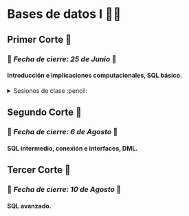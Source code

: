 # Bases de datos I :floppy_disk::card_index:
## Primer Corte :book: 

### :pushpin: *Fecha de cierre: 25 de Junio* :calendar:

#### Introducción e implicaciones computacionales, SQL básico.

<details>
<summary>Sesiones de clase :pencil:</summary>

- [27/04/2022](.//PrimerCorte/Apuntes/27-04-2022.md)
- [02/05/2022](.//PrimerCorte/Apuntes/02-05-2022.md)
- [04/05/2022](.//PrimerCorte/Apuntes/04-05-2022.md)
- [09/05/2022](.//PrimerCorte/Apuntes/09-05-2022.md)
- [11/05/2022](.//PrimerCorte/Apuntes/11-05-2022.md)
- [16/05/2022](.//PrimerCorte/Apuntes/16-05-2022.md)
- [18/05/2022](.//PrimerCorte/Apuntes/18-05-2022.md)
- [23/05/2022](.//PrimerCorte/Apuntes/23-05-2022.md)
- [25/05/2022](.//PrimerCorte/Apuntes/25-05-2022.md)


</details>


## Segundo Corte :microscope:

### :pushpin: *Fecha de cierre: 6 de Agosto* :calendar:

#### SQL intermedio, conexión e interfaces, DML.

## Tercer Corte :telescope:

### :pushpin: *Fecha de cierre: 10 de Agosto* :calendar:

#### SQL avanzado. 
